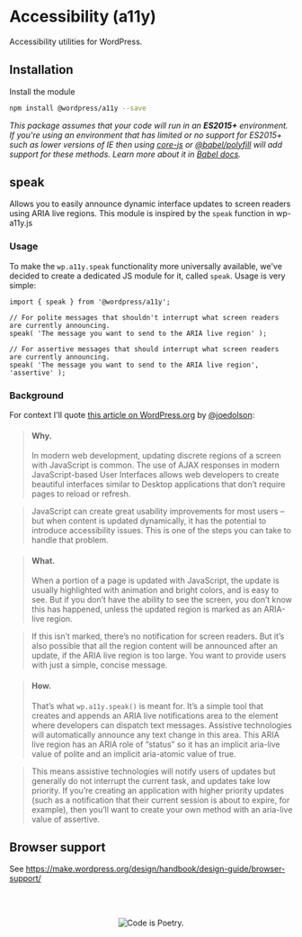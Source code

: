 # Accessibility (a11y)

Accessibility utilities for WordPress.

## Installation

Install the module

```bash
npm install @wordpress/a11y --save
```

_This package assumes that your code will run in an **ES2015+** environment. If you're using an environment that has limited or no support for ES2015+ such as lower versions of IE then using [core-js](https://github.com/zloirock/core-js) or [@babel/polyfill](https://babeljs.io/docs/en/next/babel-polyfill) will add support for these methods. Learn more about it in [Babel docs](https://babeljs.io/docs/en/next/caveats)._

## speak

Allows you to easily announce dynamic interface updates to screen readers using ARIA live regions. This module is inspired by the `speak` function in wp-a11y.js

### Usage

To make the `wp.a11y.speak` functionality more universally available, we've decided to create a dedicated JS module for it, called `speak`. Usage is very simple:

```JS
import { speak } from '@wordpress/a11y';

// For polite messages that shouldn't interrupt what screen readers are currently announcing.
speak( 'The message you want to send to the ARIA live region' );

// For assertive messages that should interrupt what screen readers are currently announcing.
speak( 'The message you want to send to the ARIA live region', 'assertive' );
```

### Background
For context I'll quote [this article on WordPress.org](https://make.wordpress.org/accessibility/2015/04/15/let-wordpress-speak-new-in-wordpress-4-2/) by [@joedolson](https://github.com/joedolson):

> #### Why.
> In modern web development, updating discrete regions of a screen with JavaScript is common. The use of AJAX responses in modern JavaScript-based User Interfaces allows web developers to create beautiful interfaces similar to Desktop applications that don’t require pages to reload or refresh.

> JavaScript can create great usability improvements for most users – but when content is updated dynamically, it has the potential to introduce accessibility issues. This is one of the steps you can take to handle that problem.

> #### What.
> When a portion of a page is updated with JavaScript, the update is usually highlighted with animation and bright colors, and is easy to see. But if you don’t have the ability to see the screen, you don’t know this has happened, unless the updated region is marked as an ARIA-live region.

> If this isn’t marked, there’s no notification for screen readers. But it’s also possible that all the region content will be announced after an update, if the ARIA live region is too large. You want to provide users with just a simple, concise message.

> #### How.
> That’s what `wp.a11y.speak()` is meant for. It’s a simple tool that creates and appends an ARIA live notifications area to the <body> element where developers can dispatch text messages. Assistive technologies will automatically announce any text change in this area. This ARIA live region has an ARIA role of “status” so it has an implicit aria-live value of polite and an implicit aria-atomic value of true.

> This means assistive technologies will notify users of updates but generally do not interrupt the current task, and updates take low priority. If you’re creating an application with higher priority updates (such as a notification that their current session is about to expire, for example), then you’ll want to create your own method with an aria-live value of assertive.

## Browser support

See https://make.wordpress.org/design/handbook/design-guide/browser-support/

<br/><br/><p align="center"><img src="https://s.w.org/style/images/codeispoetry.png?1" alt="Code is Poetry." /></p>
